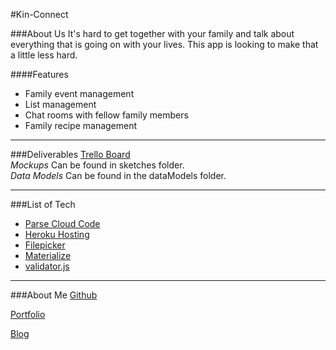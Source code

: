 #Kin-Connect 

###About Us
It's hard to get together with your family and talk about
everything that is going on with your lives. This app is looking to make that a little less hard.

####Features
- Family event management
- List management
- Chat rooms with fellow family members
- Family recipe management
<hr>

###Deliverables
[Trello Board](https://trello.com/b/kG1mfgjC/kin-connect)<br>
_Mockups_ Can be found in sketches folder. <br>
_Data Models_ Can be found in the dataModels folder.

<hr>

###List of Tech
- [Parse Cloud Code](https://parse.com/docs/cloudcode/guide#cloud-code)
- [Heroku Hosting](https://dashboard.heroku.com/apps)
- [Filepicker](https://www.filepicker.com/tour/)
- [Materialize](http://materializecss.com/)
- [validator.js](https://github.com/chriso/validator.js)

<hr>

###About Me
[Github](https://github.com/Jmingus)

[Portfolio](http://jmingus.github.io/)

[Blog](https://jmingus.herokuapp.com/)
